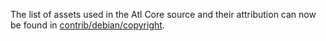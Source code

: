 The list of assets used in the Atl Core source and their attribution can now be found in [contrib/debian/copyright](../contrib/debian/copyright).
